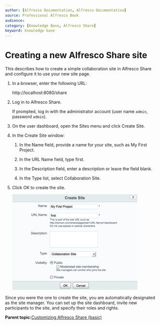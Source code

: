 ```yaml
---
author: [Alfresco Documentation, Alfresco Documentation]
source: Professional Alfresco Book
audience: 
category: [Knowledge Base, Alfresco Share]
keyword: knowledge base
---
```


# Creating a new Alfresco Share site

This describes how to create a simple collaboration site in Alfresco Share and configure it to use your new site page.

1.  In a browser, enter the following URL:

    http://localhost:8080/share

2.  Log in to Alfresco Share.

    If prompted, log in with the administrator account \(user name `admin`, password `admin`\).

3.  On the user dashboard, open the Sites menu and click Create Site.

4.  In the Create Site window:

    1.  In the Name field, provide a name for your site, such as My First Project.

    2.  In the URL Name field, type first.

    3.  In the Description field, enter a description or leave the field blank.

    4.  In the Type list, select Collaboration Site.

5.  Click OK to create the site.

    ![](../images/kb-create-site.png)


Since you were the one to create the site, you are automatically designated as the site manager. You can set up the site dashboard, invite new participants to the site, and specify their roles and rights.

**Parent topic:**[Customizing Alfresco Share \(basic\)](../concepts/kb-share-customize-about.md)

